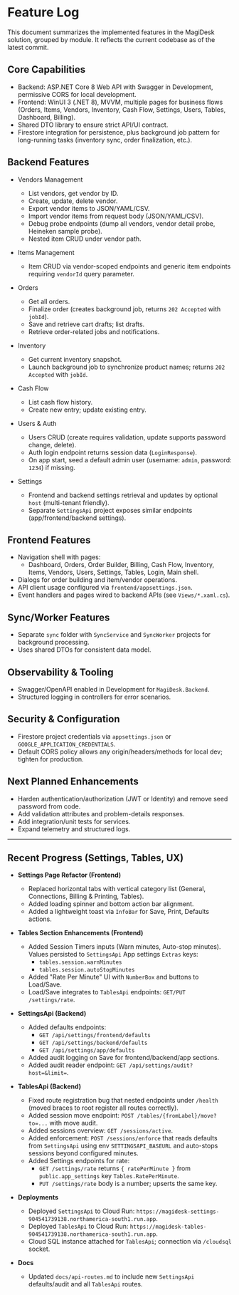 # Feature Log

This document summarizes the implemented features in the MagiDesk solution, grouped by module. It reflects the current codebase as of the latest commit.

## Core Capabilities

- Backend: ASP.NET Core 8 Web API with Swagger in Development, permissive CORS for local development.
- Frontend: WinUI 3 (.NET 8), MVVM, multiple pages for business flows (Orders, Items, Vendors, Inventory, Cash Flow, Settings, Users, Tables, Dashboard, Billing).
- Shared DTO library to ensure strict API/UI contract.
- Firestore integration for persistence, plus background job pattern for long-running tasks (inventory sync, order finalization, etc.).

## Backend Features

- Vendors Management
  - List vendors, get vendor by ID.
  - Create, update, delete vendor.
  - Export vendor items to JSON/YAML/CSV.
  - Import vendor items from request body (JSON/YAML/CSV).
  - Debug probe endpoints (dump all vendors, vendor detail probe, Heineken sample probe).
  - Nested item CRUD under vendor path.

- Items Management
  - Item CRUD via vendor-scoped endpoints and generic item endpoints requiring `vendorId` query parameter.

- Orders
  - Get all orders.
  - Finalize order (creates background job, returns `202 Accepted` with `jobId`).
  - Save and retrieve cart drafts; list drafts.
  - Retrieve order-related jobs and notifications.

- Inventory
  - Get current inventory snapshot.
  - Launch background job to synchronize product names; returns `202 Accepted` with `jobId`.

- Cash Flow
  - List cash flow history.
  - Create new entry; update existing entry.

- Users & Auth
  - Users CRUD (create requires validation, update supports password change, delete).
  - Auth login endpoint returns session data (`LoginResponse`).
  - On app start, seed a default admin user (username: `admin`, password: `1234`) if missing.

- Settings
  - Frontend and backend settings retrieval and updates by optional `host` (multi-tenant friendly).
  - Separate `SettingsApi` project exposes similar endpoints (app/frontend/backend settings).

## Frontend Features

- Navigation shell with pages:
  - Dashboard, Orders, Order Builder, Billing, Cash Flow, Inventory, Items, Vendors, Users, Settings, Tables, Login, Main shell.
- Dialogs for order building and item/vendor operations.
- API client usage configured via `frontend/appsettings.json`.
- Event handlers and pages wired to backend APIs (see `Views/*.xaml.cs`).

## Sync/Worker Features

- Separate `sync` folder with `SyncService` and `SyncWorker` projects for background processing.
- Uses shared DTOs for consistent data model.

## Observability & Tooling

- Swagger/OpenAPI enabled in Development for `MagiDesk.Backend`.
- Structured logging in controllers for error scenarios.

## Security & Configuration

- Firestore project credentials via `appsettings.json` or `GOOGLE_APPLICATION_CREDENTIALS`.
- Default CORS policy allows any origin/headers/methods for local dev; tighten for production.

## Next Planned Enhancements

- Harden authentication/authorization (JWT or Identity) and remove seed password from code.
- Add validation attributes and problem-details responses.
- Add integration/unit tests for services.
- Expand telemetry and structured logs.

---

## Recent Progress (Settings, Tables, UX)

- __Settings Page Refactor (Frontend)__
  - Replaced horizontal tabs with vertical category list (General, Connections, Billing & Printing, Tables).
  - Added loading spinner and bottom action bar alignment.
  - Added a lightweight toast via `InfoBar` for Save, Print, Defaults actions.

- __Tables Section Enhancements (Frontend)__
  - Added Session Timers inputs (Warn minutes, Auto-stop minutes). Values persisted to `SettingsApi` App settings `Extras` keys:
    - `tables.session.warnMinutes`
    - `tables.session.autoStopMinutes`
  - Added "Rate Per Minute" UI with `NumberBox` and buttons to Load/Save.
  - Load/Save integrates to `TablesApi` endpoints: `GET/PUT /settings/rate`.

- __SettingsApi (Backend)__
  - Added defaults endpoints:
    - `GET /api/settings/frontend/defaults`
    - `GET /api/settings/backend/defaults`
    - `GET /api/settings/app/defaults`
  - Added audit logging on Save for frontend/backend/app sections.
  - Added audit reader endpoint: `GET /api/settings/audit?host=&limit=`.

- __TablesApi (Backend)__
  - Fixed route registration bug that nested endpoints under `/health` (moved braces to root register all routes correctly).
  - Added session move endpoint: `POST /tables/{fromLabel}/move?to=...` with move audit.
  - Added sessions overview: `GET /sessions/active`.
  - Added enforcement: `POST /sessions/enforce` that reads defaults from `SettingsApi` using env `SETTINGSAPI_BASEURL` and auto-stops sessions beyond configured minutes.
  - Added Settings endpoints for rate:
    - `GET /settings/rate` returns `{ ratePerMinute }` from `public.app_settings` key `Tables.RatePerMinute`.
    - `PUT /settings/rate` body is a number; upserts the same key.

- __Deployments__
  - Deployed `SettingsApi` to Cloud Run: `https://magidesk-settings-904541739138.northamerica-south1.run.app`.
  - Deployed `TablesApi` to Cloud Run: `https://magidesk-tables-904541739138.northamerica-south1.run.app`.
  - Cloud SQL instance attached for `TablesApi`; connection via `/cloudsql` socket.

- __Docs__
  - Updated `docs/api-routes.md` to include new `SettingsApi` defaults/audit and all `TablesApi` routes.

